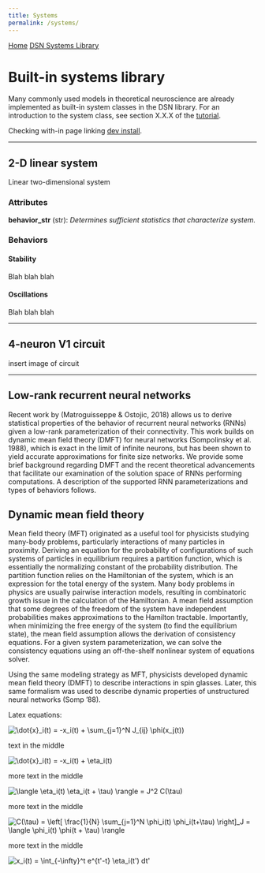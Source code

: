 ```yaml
---
title: Systems
permalink: /systems/
---
```


<div class="topnav">
  <a class="active" href="/index">Home</a>
  <a href="/systems">DSN Systems Library</a>
</div>

# Built-in systems library #

Many commonly used models in theoretical neuroscience are already implemented as built-in system classes in the DSN library.  For an introduction to the system class, see section X.X.X of the [tutorial](index.md).

Checking with-in page linking
[dev install](index.md#dev-install). 

*****

## 2-D linear system ##
Linear two-dimensional system

### Attributes ###
**behavior_str** (str): *Determines sufficient statistics that characterize system.*

### Behaviors ###
#### Stability ####
Blah blah blah

#### Oscillations ####
Blah blah blah


*****

## 4-neuron V1 circuit ##
insert image of circuit


*****

## Low-rank recurrent neural networks #

Recent work by (Matroguisseppe & Ostojic, 2018) allows us to derive statistical properties of the behavior of recurrent neural networks (RNNs) given a low-rank parameterization of their connectivity.  This work builds on dynamic mean field theory (DMFT) for neural networks (Sompolinsky et al. 1988), which is exact in the limit of infinite neurons, but has been shown to yield accurate approximations for finite size networks.  We provide some brief background regarding DMFT and the recent theoretical advancements that facilitate our examination of the solution space of RNNs performing computations.  A description of the supported RNN parameterizations and types of behaviors follows.

## Dynamic mean field theory ##
Mean field theory (MFT) originated as a useful tool for physicists studying many-body problems, particularly interactions of many particles in proximity.  Deriving an equation for the probability of configurations of such systems of particles in equilibrium requires a partition function, which is essentially the normalizing constant of the probability distribution.  The partition function relies on the Hamiltonian of the system, which is an expression for the total energy of the system.  Many body problems in physics are usually pairwise interaction models, resulting in  combinatoric growth issue in the calculation of the Hamiltonian.  A mean field assumption that some degrees of the freedom of the system have independent probabilities makes approximations to the Hamilton tractable.  Importantly, when minimizing the free energy of the system (to find the equilibrium state), the mean field assumption allows the derivation of consistency equations.  For a given system parameterization, we can solve the consistency equations using an off-the-shelf nonlinear system of equations solver.

Using the same modeling strategy as MFT, physicists developed dynamic mean field theory (DMFT) to describe interactions in spin glasses. Later, this same formalism was used to describe dynamic properties of unstructured neural networks (Somp ’88).

Latex equations:

<img src="https://latex.codecogs.com/gif.latex?\dot{x}_i(t)&space;=&space;-x_i(t)&space;&plus;&space;\sum_{j=1}^N&space;J_{ij}&space;\phi(x_j(t))" title="\dot{x}_i(t) = -x_i(t) + \sum_{j=1}^N J_{ij} \phi(x_j(t))" />

text in the middle

<img src="https://latex.codecogs.com/gif.latex?\dot{x}_i(t)&space;=&space;-x_i(t)&space;&plus;&space;\eta_i(t)" title="\dot{x}_i(t) = -x_i(t) + \eta_i(t)" />

more text in the middle

<img src="https://latex.codecogs.com/gif.latex?\langle&space;\eta_i(t)&space;\eta_i(t&space;&plus;&space;\tau)&space;\rangle&space;=&space;J^2&space;C(\tau)" title="\langle \eta_i(t) \eta_i(t + \tau) \rangle = J^2 C(\tau)" />

more text in the middle

<img src="https://latex.codecogs.com/gif.latex?C(\tau)&space;=&space;\left[&space;\frac{1}{N}&space;\sum_{j=1}^N&space;\phi_i(t)&space;\phi_i(t&plus;\tau)&space;\right]_J&space;=&space;\langle&space;\phi_i(t)&space;\phi(t&space;&plus;&space;\tau)&space;\rangle" title="C(\tau) = \left[ \frac{1}{N} \sum_{j=1}^N \phi_i(t) \phi_i(t+\tau) \right]_J = \langle \phi_i(t) \phi(t + \tau) \rangle" />

more text in the middle

<img src="https://latex.codecogs.com/gif.latex?x_i(t)&space;=&space;\int_{-\infty}^t&space;e^{t'-t}&space;\eta_i(t')&space;dt'" title="x_i(t) = \int_{-\infty}^t e^{t'-t} \eta_i(t') dt'" />